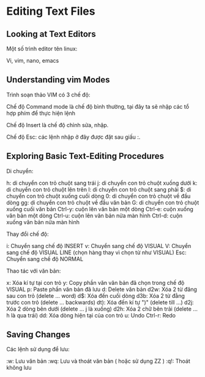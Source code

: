 # Editing Text Files
## Looking at Text Editors
Một số trình editor tên linux:

Vi, vim, nano, emacs

## Understanding vim Modes
Trình soạn thảo VIM có 3 chế độ:

Chế độ Command mode là chế độ bình thường, tại đây ta sẽ nhập các tổ hợp phím để thực hiện lệnh

Chế độ Insert là chế độ chỉnh sửa, nhập.

Chế độ Esc: các lệnh nhập ở đây được đặt sau giấu :.

## Exploring Basic Text-Editing Procedures
Di chuyển:

h: di chuyển con trỏ chuột sang trái
j: di chuyển con trỏ chuột xuống dưới
k: di chuyển con trỏ chuột lên trên
l: di chuyển con trỏ chuột sang phải
$: di chuyển con trỏ chuột xuống cuối dòng
0: di chuyển con trỏ chuột về đầu dòng
gg: di chuyển con trỏ chuột về đầu văn bản
G: di chuyển con trỏ chuột xuống cuối văn bản
Ctrl-y: cuộn lên văn bản một dòng
Ctrl-e: cuộn xuống văn bản một dòng
Ctrl-u: cuộn lên văn bản nửa màn hình
Ctrl-d: cuộn xuống văn bản nửa màn hình

Thay đổi chế độ:

i: Chuyển sang chế độ INSERT
v: Chuyển sang chế độ VISUAL
V: Chuyển sang chế độ VISUAL LINE (chọn hàng thay vì chọn từ như VISUAL)
Esc: Chuyển sang chế độ NORMAL

Thao tác với văn bản:

x: Xóa kí tự tại con trỏ
y: Copy phần văn văn bản đã chọn trong chế độ VISUAL
p: Paste phần văn bản đã lưu
d: Delete văn bản
d2w: Xóa 2 từ đăng sau con trỏ (delete ... word)
d$: Xóa đến cuối dòng
d3b: Xóa 2 từ đằng trước con trỏ (delete ... backwards)
dt): Xóa đến kí tự ")" (delete till ...)
d2j: Xóa 2 dòng bên dưới (delete ... j là xuống)
d2h: Xóa 2 chữ bên trải (delete ... h là qua trái)
dd: Xóa dòng hiện tại của con trỏ
u: Undo
Ctrl-r: Redo

## Saving Changes
Các lệnh sử dụng để lưu:

:w: Lưu văn bản
:wq: Lưu và thoát văn bản ( hoặc sử dụng ZZ )
:q!: Thoát không lưu